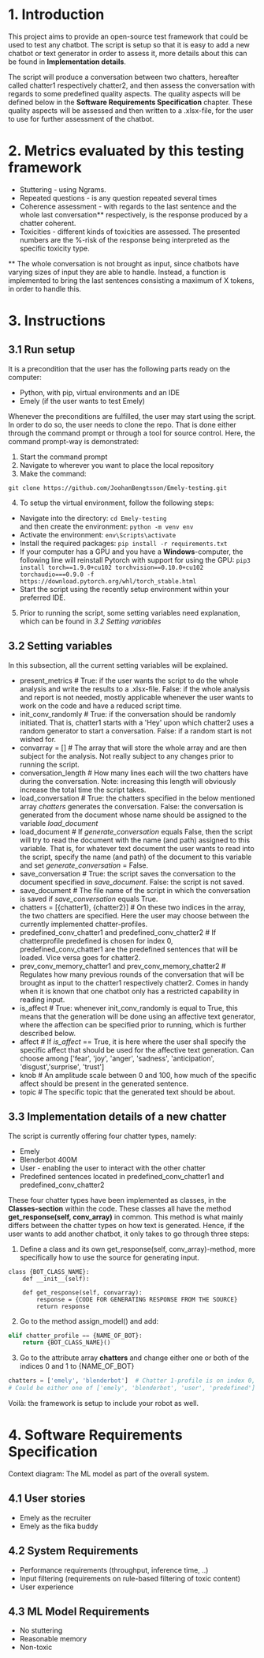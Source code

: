 # 1. Introduction

This project aims to provide an open-source test framework that could be used to test any chatbot. The script is setup so that it is easy to add a new chatbot or text generator in order to assess it, more details about this can be found in **Implementation details**. 

The script will produce a conversation between two chatters, hereafter called chatter1 respectively chatter2, and then assess the conversation with regards to some predefined quality aspects. The quality aspects will be defined below in the **Software Requirements Specification** chapter. These quality aspects will be assessed and then written to a .xlsx-file, for the user to use for further assessment of the chatbot.

# 2. Metrics evaluated by this testing framework
* Stuttering - using Ngrams.
* Repeated questions - is any question repeated several times
* Coherence assessment - with regards to the last sentence and the whole last conversation** respectively, is the response produced by a chatter coherent.
* Toxicities - different kinds of toxicities are assessed. The presented numbers are the %-risk of the response being interpreted as the specific toxicity type.

** The whole conversation is not brought as input, since chatbots have varying sizes of input they are able to handle. Instead, a function is implemented to bring the last sentences consisting a maximum of X tokens, in order to handle this.

# 3. Instructions

## 3.1 Run setup

It is a precondition that the user has the following parts ready on the computer:
* Python, with pip, virtual environments and an IDE
* Emely (if the user wants to test Emely)

Whenever the preconditions are fulfilled, the user may start using the script. In order to do so, the user needs to clone the repo. That is done either through the command prompt or through a tool for source control. Here, the command prompt-way is demonstrated:

1. Start the command prompt
2. Navigate to wherever you want to place the local repository
3. Make the command: 

``git clone https://github.com/JoohanBengtsson/Emely-testing.git``

4. To setup the virtual environment, follow the following steps:

* Navigate into the directory: ``cd Emely-testing``  
and then create the environment: ``python -m venv env``
* Activate the environment:
``env\Scripts\activate``
* Install the required packages: ``pip install -r requirements.txt``
* If your computer has a GPU and you have a **Windows**-computer, the following line will reinstall Pytorch with support for using the GPU: ``pip3 install torch==1.9.0+cu102 torchvision==0.10.0+cu102 torchaudio===0.9.0 -f https://download.pytorch.org/whl/torch_stable.html``
* Start the script using the recently setup environment within your preferred IDE.
5. Prior to running the script, some setting variables need explanation, which can be found in *3.2 Setting variables*

## 3.2 Setting variables

In this subsection, all the current setting variables will be explained.

* present_metrics  # True: if the user wants the script to do the whole analysis and write the results to a .xlsx-file. False: if the whole analysis and report is not needed, mostly applicable whenever the user wants to work on the code and have a reduced script time.
* init_conv_randomly  # True: if the conversation should be randomly initiated. That is, chatter1 starts with a 'Hey' upon which chatter2 uses a random generator to start a conversation. False: if a random start is not wished for.
* convarray = []  # The array that will store the whole array and are then subject for the analysis. Not really subject to any changes prior to running the script.
* conversation_length  # How many lines each will the two chatters have during the conversation. Note: increasing this length will obviously increase the total time the script takes.
* load_conversation  # True: the chatters specified in the below mentioned array *chatters* generates the conversation. False: the conversation is generated from the document whose name should be assigned to the variable *load_document*
* load_document  # If *generate_conversation* equals False, then the script will try to read the document with the name (and path) assigned to this variable. That is, for whatever text document the user wants to read into the script, specify the name (and path) of the document to this variable and set *generate_conversation* = False.
* save_conversation  # True: the script saves the conversation to the document specified in *save_document*. False: the script is not saved.
* save_document  # The file name of the script in which the conversation is saved if *save_conversation* equals True.
* chatters = [{chatter1}, {chatter2}]  # On these two indices in the array, the two chatters are specified. Here the user may choose between the currently implemented chatter-profiles.
* predefined_conv_chatter1 and predefined_conv_chatter2  # If chatterprofile predefined is chosen for index 0, predefined_conv_chatter1 are the predefined sentences that will be loaded. Vice versa goes for chatter2.
* prev_conv_memory_chatter1 and prev_conv_memory_chatter2  # Regulates how many previous rounds of the conversation that will be brought as input to the chatter1 respectively chatter2. Comes in handy when it is known that one chatbot only has a restricted capability in reading input.
* is_affect  # True: whenever init_conv_randomly is equal to True, this means that the generation will be done using an affective text generator, where the affection can be specified prior to running, which is further described below.
* affect  # If *is_affect* == True, it is here where the user shall specify the specific affect that should be used for the affective text generation. Can choose among ['fear', 'joy', 'anger', 'sadness', 'anticipation', 'disgust','surprise', 'trust']
* knob  # An amplitude scale between 0 and 100, how much of the specific affect should be present in the generated sentence.
* topic  # The specific topic that the generated text should be about.


## 3.3 Implementation details of a new chatter

The script is currently offering four chatter types, namely: 
* Emely
* Blenderbot 400M
* User - enabling the user to interact with the other chatter
* Predefined sentences located in predefined_conv_chatter1 and predefined_conv_chatter2

These four chatter types have been implemented as classes, in the **Classes-section** within the code. These classes all have the method **get_response(self, conv_array)** in common. This method is what mainly differs between the chatter types on how text is generated. Hence, if the user wants to add another chatbot, it only takes to go through three steps:
1. Define a class and its own get_response(self, conv_array)-method, more specifically how to use the source for generating input.

```
class {BOT_CLASS_NAME}:
    def __init__(self):

    def get_response(self, convarray):
        response = {CODE FOR GENERATING RESPONSE FROM THE SOURCE}
        return response
```

2. Go to the method assign_model() and add: 

```python
elif chatter_profile == {NAME_OF_BOT}:
    return {BOT_CLASS_NAME}()
```

3. Go to the attribute array **chatters** and change either one or both of the indices 0 and 1 to {NAME_OF_BOT} 
```python
chatters = ['emely', 'blenderbot']  # Chatter 1-profile is on index 0, chatter 2-profile is on index 1.
# Could be either one of ['emely', 'blenderbot', 'user', 'predefined']
```

Voilà: the framework is setup to include your robot as well.

# 4. Software Requirements Specification

Context diagram: The ML model as part of the overall system.

## 4.1 User stories

- Emely as the recruiter
- Emely as the fika buddy

## 4.2 System Requirements

- Performance requirements (throughput, inference time, ..)
- Input filtering (requirements on rule-based filtering of toxic content)
- User experience

## 4.3 ML Model Requirements

- No stuttering
- Reasonable memory
- Non-toxic
